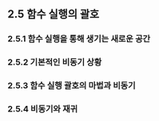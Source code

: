 ## 2.5 함수 실행의 괄호

### 2.5.1 함수 실행을 통해 생기는 새로운 공간
### 2.5.2 기본적인 비동기 상황
### 2.5.3 함수 실행 괄호의 마법과 비동기
### 2.5.4 비동기와 재귀
